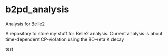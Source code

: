 # b2pd_analysis
Analysis for Belle2

A repository to store my stuff for Belle2 analysis.
Current analysis is about time-dependent CP-violation using the B0->eta'K decay

test
